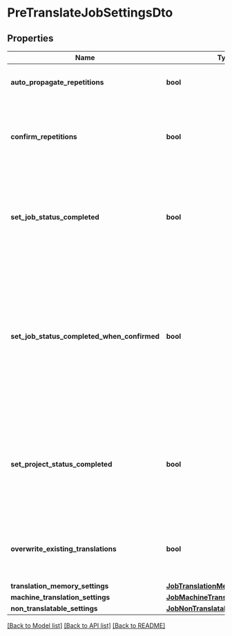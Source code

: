 # PreTranslateJobSettingsDto

## Properties
Name | Type | Description | Notes
------------ | ------------- | ------------- | -------------
**auto_propagate_repetitions** | **bool** | Propagate repetitions. Default: false | [optional] 
**confirm_repetitions** | **bool** | Set segment status to confirmed for: Repetitions. Default: false | [optional] 
**set_job_status_completed** | **bool** | Pre-translate &amp; set job to completed: Set job to completed once pre-translated. Default: false | [optional] 
**set_job_status_completed_when_confirmed** | **bool** | Pre-translate &amp; set job to completed when all segments confirmed: Set job to completed once pre-translated and all segments are confirmed. Default: false | [optional] 
**set_project_status_completed** | **bool** | Pre-translate &amp; set job to completed: Set project to completed once all jobs pre-translated.         Default: false | [optional] 
**overwrite_existing_translations** | **bool** | Overwrite existing translations in target segments. Default: false | [optional] 
**translation_memory_settings** | [**JobTranslationMemorySettingsDto**](JobTranslationMemorySettingsDto.md) |  | [optional] 
**machine_translation_settings** | [**JobMachineTranslationSettingsDto**](JobMachineTranslationSettingsDto.md) |  | [optional] 
**non_translatable_settings** | [**JobNonTranslatableSettingsDto**](JobNonTranslatableSettingsDto.md) |  | [optional] 

[[Back to Model list]](../README.md#documentation-for-models) [[Back to API list]](../README.md#documentation-for-api-endpoints) [[Back to README]](../README.md)

